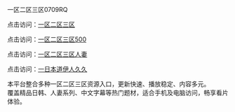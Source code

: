 一区二区三区0709RQ

点击访问：<a href="https://heiliao2dmwwy.pages.dev/">一区二区三区</a>

点击访问：<a href="https://heiliao2dmwwy.pages.dev/">一区二区三区500</a>

点击访问：<a href="https://heiliao2dmwwy.pages.dev/">一区二区三区人妻</a>

点击访问：<a href="https://heiliao2dmwwy.pages.dev/">一日本道伊人久久</a>

本平台整合多种一区二区三区资源入口，更新快速、播放稳定、内容多元。  
覆盖精品日韩、人妻系列、中文字幕等热门题材，适合手机及电脑访问，畅享看片体验。

<span style="display:none;">[Canonical link](https://github.com/Y20250709/So6 ）</span>

